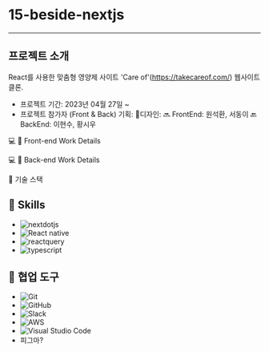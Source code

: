 # 15-beside-nextjs
---
##  프로젝트 소개
React를 사용한 맞춤형 영양제 사이트 'Care of'(https://takecareof.com/) 웹사이트 클론.

- 프로젝트 기간: 2023년 04월 27일 ~ 
- 프로젝트 참가자 (Front & Back)
기획:
:art:디자인: 
🔜 FrontEnd: 원석환, 서동이
🔙 BackEnd: 이현수, 황시우

💻 🌸 Front-end Work Details


💻 🌼 Back-end Work Details
   

🔧 기술 스택
## 🔧 Skills
- ![nextdotjs](https://img.shields.io/badge/nextdotjs-20232A?style=for-the-badge&logo=nextdotjs&logoColor=#000000)
- ![React native](https://img.shields.io/badge/React-20232A?style=for-the-badge&logo=react&logoColor=61DAFB)
- ![reactquery](https://img.shields.io/badge/reactquery-20232A?style=for-the-badge&logo=reactquery&logoColor=#FF4154)
- ![typescript](https://img.shields.io/badge/typescript-20232A?style=for-the-badge&logo=typescript&logoColor=#3178C6)


## 🔧 협업 도구
- <img alt="Git" src="https://img.shields.io/badge/git-%23F05033.svg?&style=for-the-badge&logo=git&logoColor=white"/>
- <img alt="GitHub" src="https://img.shields.io/badge/github-%23121011.svg?&style=for-the-badge&logo=github&logoColor=white"/>
- <img alt="Slack" src="https://img.shields.io/badge/Slack-4A154B?style=for-the-badge&logo=slack&logoColor=white" />
- <img alt="AWS" src="https://img.shields.io/badge/AWS-%23FF9900.svg?&style=for-the-badge&logo=amazon-aws&logoColor=white"/>
- <img alt="Visual Studio Code" src="https://img.shields.io/badge/VisualStudioCode-0078d7.svg?&style=for-the-badge&logo=visual-studio-code&logoColor=white"/>
- 피그마?




